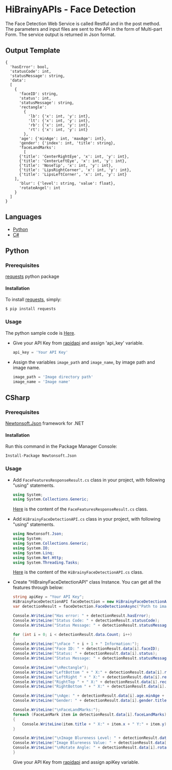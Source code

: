 # HiBrainyAPIs - Face Detection
The Face Detection Web Service is called Restful and in the post method. The parameters and input files are sent to the API in the form of Multi-part Form. The service output is returned in Json format.

## Output Template
```
{
  'hasError': bool, 
  'statusCode': int,
  'statusMessage': string, 
  'data': 
  [
    {
      'faceID': string, 
      'status': int, 
      'statusMessage': string, 
      'rectangle': 
        {
          'lb': {'x': int, 'y': int}, 
          'lt': {'x': int, 'y': int}, 
          'rb': {'x': int, 'y': int}, 
          'rt': {'x': int, 'y': int}
        }, 
      'age': {'minAge': int, 'maxAge': int}, 
      'gender': {'index': int, 'title': string}, 
      'faceLandMarks': 
        [
	  {'title': 'CenterRightEye', 'x': int, 'y': int}, 
	  {'title': 'CenterLeftEye', 'x': int, 'y': int}, 
	  {'title': 'NoseTip', 'x': int, 'y': int}, 
	  {'title': 'LipsRightCorner', 'x': int, 'y': int}, 
	  {'title': 'LipsLeftCorner', 'x': int, 'y': int}
	], 
      'blur': {'level': string, 'value': float}, 
      'rotateAngel': int
    }
  ]
}
```

## Languages
  * [Python](#python)
  * [C#](#csharp)

## Python

### Prerequisites
  [requests](https://pypi.org/project/requests/) python package

#### Installation
To install [requests](https://pypi.org/project/requests/), simply:
 ```
 $ pip install requests
 ```

### Usage
The python sample code is [Here](Python/FaceDetection.py).  

* Give your API Key from [rapidapi](https://rapidapi.com/HiBrainy/api/face-recognition4) and assign 'api_key' variable. 

  ```python
  api_key = 'Your API Key'
  ```
* Assign the variables `image_path` and `image_name`, by image path and image name.  
  ```python
  image_path = 'Image directory path'
  image_name = 'Image name'
  ```

## CSharp  
### Prerequisites
 [Newtonsoft.Json](https://www.nuget.org/packages/Newtonsoft.Json/) framework for .NET    

#### Installation
Run this command in the Package Manager Console:  
``` 
Install-Package Newtonsoft.Json
```

### Usage
 * Add `FaceFeaturesResponseResult.cs` class in your project, with following "using" statements.  
   ```c#
   using System;
   using System.Collections.Generic;
   ```
   [Here](CSharp/FaceFeaturesResponseResult.cs) is the content of the `FaceFeaturesResponseResult.cs` class. 

 * Add `HiBrainyFaceDetectionAPI.cs` class in your project, with following "using" statements.  
   ```c#
   using Newtonsoft.Json;
   using System;
   using System.Collections.Generic;
   using System.IO;
   using System.Linq;
   using System.Net.Http;
   using System.Threading.Tasks;
   ```
   [Here](CSharp/HiBrainyFaceDetectionAPI.cs) is the content of the `HiBrainyFaceDetectionAPI.cs` class.
  
  * Create "HiBrainyFaceDetectionAPI" class Instance. You can get all the features through below:
    
    ```c#
    string apiKey = "Your API Key";
    HiBrainyFaceDetectionAPI faceDetection = new HiBrainyFaceDetectionAPI(apiKey);
    var detectionResult = faceDetection.FaceDetectionAsync("Path to image").Result;
    
    Console.WriteLine("Has error: " + detectionResult.hasError);
    Console.WriteLine("Status Code: " + detectionResult.statusCode);
    Console.WriteLine("Status Message: " + detectionResult.statusMessage);

    for (int i = 0; i < detectionResult.data.Count; i++)
    {
	Console.WriteLine("\nFace " + i + 1 + " Information:");
	Console.WriteLine("Face ID: " + detectionResult.data[i].faceID);
	Console.WriteLine("Status: " + detectionResult.data[i].status);
	Console.WriteLine("Status Message: " + detectionResult.statusMessage);

	Console.WriteLine("\nRectangle");
	Console.WriteLine("LeftBottom " + " X:" + detectionResult.data[i].rectangle.lb.x + " Y:" + detectionResult.data[i].rectangle.lb.y);
	Console.WriteLine("LeftRight " + " X:" + detectionResult.data[i].rectangle.lt.x + " Y:" + detectionResult.data[i].rectangle.lt.y);
	Console.WriteLine("RightTop " + " X:" + detectionResult.data[i].rectangle.rt.x + " Y:" + detectionResult.data[i].rectangle.rt.y);
	Console.WriteLine("RightBottom " + " X:" + detectionResult.data[i].rectangle.rb.x + " Y:" + detectionResult.data[i].rectangle.rb.y);

	Console.WriteLine("\nAge: " + detectionResult.data[i].age.minAge + "~" + detectionResult.data[i].age.maxAge);
	Console.WriteLine("Gender: " + detectionResult.data[i].gender.title);

	Console.WriteLine("\nFaceLandMarks:");
	foreach (FaceLanMark item in detectionResult.data[i].faceLandMarks)
	{
	    Console.WriteLine(item.title + " X:" + item.x + " Y:" + item.y);
	}

	Console.WriteLine("\nImage Blureness Level: " + detectionResult.data[i].blur.level);
	Console.WriteLine("Image Blureness Value: " + detectionResult.data[i].blur.value);
	Console.WriteLine("\nRotate Angle: " + detectionResult.data[i].rotateAngel);
    }
    ```
	Give your API Key from [rapidapi](https://rapidapi.com/HiBrainy/api/face-recognition4) and assign apiKey variable.
